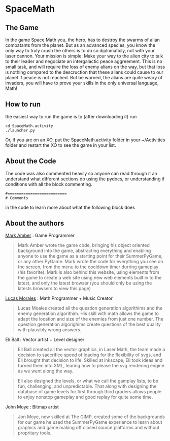 SpaceMath
=========

The Game
--------
In the game Space Math you, the hero, has to destroy the swarms of alian
combatants from the planet. But as an advanced species, you know the only way
to truly crush the others is to do so diplomaticly, not with your laser cannon.
Your mission is simple: Make your way to the alien city to talk to their leader
and negociate an intergalactic peace aggreement. This is no small task,
and will require the loss of enemy alians on the way, but that loss is nothing
compared to the descruction that these alians could cause to our planet if peace
is not reached. But be warned, the alians are quite weary of invaders,
you will have to prove your skills in the only universal language, Math!

How to run
----------

the easiest way to run the game is to (after downloading it) run

	cd SpaceMath.activity	
	./launcher.py

Or, if you are on an XO, put the SpaceMath.activity folder in your ~/Activities
folder and restart the XO to see the game in your list.

About the Code
--------------

The code was also commented heavily so anyone can read through it an understand
what different sections do using the pydocs, or understanding if conditions with
all the block commenting.

    #==========================         
    # Comments

in the code to learn more about what the following block does

About the authors
-----------------
[Mark Amber][markamber] : Game Programmer

> Mark Amber wrote the game code, bringing his object oriented background into
the game, abstracting everything and enabling anyone to use the game as a starting
point for their SummerPyGame, or any other PyGame.
Mark wrote the code for everything you see on the screen, from the menu
to the cooldown timer durring gameplay (his favorite). Mark is also behind this
website, using elements from the game to create a web site using new web
elements built in to the latest, and only the latest browser (you should only be
using the latests browsers to view this page)

[Lucas Morales][lukedmor] : Math Programmer + Music Creator
> Lucas Moales created all the question generation algorithims and the enemy
generation algorithim. His skill with math allows the game to adapt the location
and size of the enemies from just one number. The question generation algorighims
create questions of the best quality with plausibly wrong answers.

Eli Ball : Vector artist + Level designer
> Eli Ball created all the vector graphics, in Laser Math, the team made a decision
to saccrifice speed of loading for the flexibility of svgs, and Eli brought that
decision to life. Skilled at inkscape, Eli took ideas and turned them into
XML, learing how to please the svg rendering engine as we went along the way.

> Eli also designed the levels, or what we call the gamplay lists, to be fun, 
challenging, and unpredictable. That along with designing the database of game
levels for first through third graders allows people to enjoy nonstop gameplay
and good replay for quite some time.

John Moye : Bitmap artist
> Jon Moye, now skilled at The GIMP, created some of the backgrounds for our game
he used the SummerPyGame experiance to learn about graphics and game making off
closed source platforms and without propritary tools.

[markamber]: http://markamber.co "Mark Amber"
[lukedmor]: https://plus.google.com/116612911731859210066/posts "Lucas Morales"
